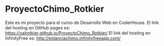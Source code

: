 # ProyectoChimo_Rotkier
Este es mi proyecto para el curso de Desarrollo Web en CoderHouse.
El link del hosting en GitHub pages es: https://valrotkier.github.io/ProyectoChimo_Rotkier/
El link del hosting en InfinityFree es: http://estanciachimo.infinityfreeapp.com/
